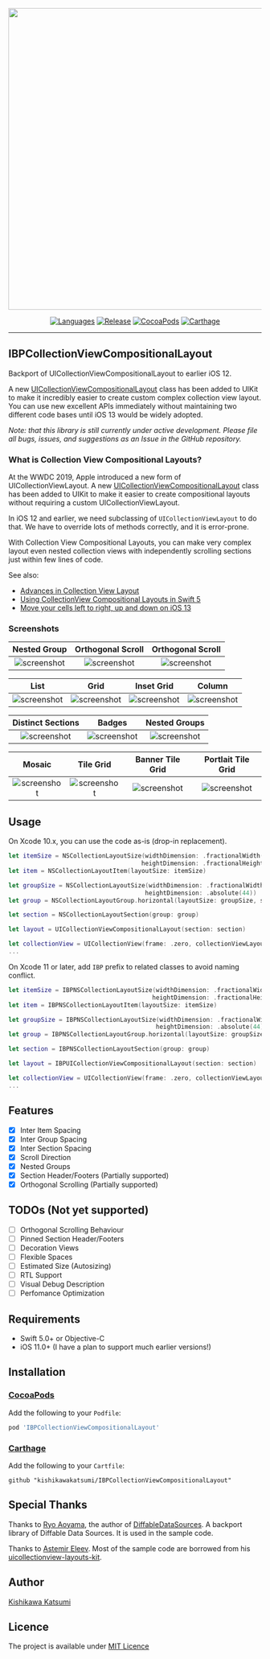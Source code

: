 <p align="center">
  <img src="https://user-images.githubusercontent.com/40610/62581181-54b8e080-b8e3-11e9-8315-778b4c8f2ddf.png"  style="width: 600px;" width="600" />
</p>

<p align="center">
  <a href="https://developer.apple.com/swift"><img alt="Languages" src="https://img.shields.io/badge/language-objective--c%20%7C%20swift-78909C.svg"/></a>
  <a href="https://github.com/kishikawakatsumi/IBPCollectionViewCompositionalLayout/releases/latest"><img alt="Release" src="https://img.shields.io/github/release/kishikawakatsumi/IBPCollectionViewCompositionalLayout.svg"/></a>
  <a href="https://cocoapods.org/pods/IBPCollectionViewCompositionalLayout"><img alt="CocoaPods" src="https://img.shields.io/cocoapods/v/IBPCollectionViewCompositionalLayout.svg"/></a>
  <a href="https://github.com/Carthage/Carthage"><img alt="Carthage" src="https://img.shields.io/badge/carthage-compatible-yellow.svg"/></a>
</p>

----------------

## IBPCollectionViewCompositionalLayout

Backport of UICollectionViewCompositionalLayout to earlier iOS 12.

A new [UICollectionViewCompositionalLayout](https://developer.apple.com/documentation/uikit/views_and_controls/collection_views/using_collection_view_compositional_layouts_and_diffable_data_sources) class has been added to UIKit to make it incredibly easier to create custom complex collection view layout.
You can use new excellent APIs immediately without maintaining two different code bases until iOS 13 would be widely adopted.

_Note: that this library is still currently under active development. Please file all bugs, issues, and suggestions as an Issue in the GitHub repository._

### What is Collection View Compositional Layouts?

At the WWDC 2019, Apple introduced a new form of UICollectionViewLayout. A new [UICollectionViewCompositionalLayout](https://developer.apple.com/documentation/uikit/views_and_controls/collection_views/using_collection_view_compositional_layouts_and_diffable_data_sources) class has been added to UIKit to make it easier to create compositional layouts without requiring a custom UICollectionViewLayout.

In iOS 12 and earlier, we need subclassing of `UICollectionViewLayout` to do that. We have to override lots of methods correctly, and it is error-prone.

With Collection View Compositional Layouts, you can make very complex layout even nested collection views with independently scrolling sections just within few lines of code.

See also:

- [Advances in Collection View Layout](https://developer.apple.com/videos/play/wwdc2019/215/)
- [Using CollectionView Compositional Layouts in Swift 5](https://dev.to/kevinmaarek/using-collectionview-compositional-layouts-in-swift-5-1nan)
- [Move your cells left to right, up and down on iOS 13](https://medium.com/shopback-engineering/move-your-cells-left-to-right-up-and-down-on-ios-13-part-1-1a5e010f48f9)

### Screenshots

|Nested Group|Orthogonal Scroll|Orthogonal Scroll|
|:-:|:-:|:-:|
|![screenshot](https://user-images.githubusercontent.com/40610/62560784-c29be280-b8b8-11e9-970f-d939b2713f93.gif)|![screenshot](https://user-images.githubusercontent.com/40610/62560308-bb280980-b8b7-11e9-9bfe-c93ee1caef78.gif)|![screenshot](https://user-images.githubusercontent.com/40610/62560791-c596d300-b8b8-11e9-9c9a-4543a5a466cd.gif)|

|List|Grid|Inset Grid|Column|
|:-:|:-:|:-:|:-:|
|![screenshot](https://user-images.githubusercontent.com/40610/62560843-de06ed80-b8b8-11e9-96b1-3a1da6e9bd58.png)|![screenshot](https://user-images.githubusercontent.com/40610/62560851-e2330b00-b8b8-11e9-96f0-455aaa032931.png)|![screenshot](https://user-images.githubusercontent.com/40610/62560886-f24aea80-b8b8-11e9-9756-4919f078a7f2.png)|![screenshot](https://user-images.githubusercontent.com/40610/62560882-ef4ffa00-b8b8-11e9-8f33-5c090434492c.png)|

|Distinct Sections|Badges|Nested Groups|
|:-:|:-:|:-:|
|![screenshot](https://user-images.githubusercontent.com/40610/62560897-f545db00-b8b8-11e9-9574-55466d8ef81b.png)|![screenshot](https://user-images.githubusercontent.com/40610/62560903-f7a83500-b8b8-11e9-8766-5273db0817a8.png)|![screenshot](https://user-images.githubusercontent.com/40610/62560909-fa0a8f00-b8b8-11e9-8749-3d93e2295fdd.png)|

|Mosaic|Tile Grid|Banner Tile Grid|Portlait Tile Grid|
|:-:|:-:|:-:|:-:|
|![screenshot](https://user-images.githubusercontent.com/40610/62560914-fd057f80-b8b8-11e9-9899-8b430802941b.png)|![screenshot](https://user-images.githubusercontent.com/40610/62560917-00990680-b8b9-11e9-93bb-2d36cdbb46f9.png)|![screenshot](https://user-images.githubusercontent.com/40610/62560925-042c8d80-b8b9-11e9-8d6d-71a1290498e6.png)|![screenshot](https://user-images.githubusercontent.com/40610/62560928-068ee780-b8b9-11e9-81b1-3c9ca640c10d.png)|

## Usage

On Xcode 10.x, you can use the code as-is (drop-in replacement).

```swift
let itemSize = NSCollectionLayoutSize(widthDimension: .fractionalWidth(1),
                                     heightDimension: .fractionalHeight(1))
let item = NSCollectionLayoutItem(layoutSize: itemSize)

let groupSize = NSCollectionLayoutSize(widthDimension: .fractionalWidth(1),
                                      heightDimension: .absolute(44))
let group = NSCollectionLayoutGroup.horizontal(layoutSize: groupSize, subitems: [item])

let section = NSCollectionLayoutSection(group: group)

let layout = UICollectionViewCompositionalLayout(section: section)

let collectionView = UICollectionView(frame: .zero, collectionViewLayout: layout)
...
```

On Xcode 11 or later, add `IBP` prefix to related classes to avoid naming conflict.

```swift
let itemSize = IBPNSCollectionLayoutSize(widthDimension: .fractionalWidth(1),
                                        heightDimension: .fractionalHeight(1))
let item = IBPNSCollectionLayoutItem(layoutSize: itemSize)

let groupSize = IBPNSCollectionLayoutSize(widthDimension: .fractionalWidth(1),
                                         heightDimension: .absolute(44))
let group = IBPNSCollectionLayoutGroup.horizontal(layoutSize: groupSize, subitems: [item])

let section = IBPNSCollectionLayoutSection(group: group)

let layout = IBPUICollectionViewCompositionalLayout(section: section)

let collectionView = UICollectionView(frame: .zero, collectionViewLayout: layout)
...
```

## Features

- [x] Inter Item Spacing  
- [x] Inter Group Spacing  
- [x] Inter Section Spacing  
- [x] Scroll Direction  
- [x] Nested Groups  
- [x] Section Header/Footers (Partially supported)  
- [x] Orthogonal Scrolling (Partially supported)  

## TODOs (Not yet supported)

- [ ] Orthogonal Scrolling Behaviour
- [ ] Pinned Section Header/Footers
- [ ] Decoration Views
- [ ] Flexible Spaces
- [ ] Estimated Size (Autosizing)
- [ ] RTL Support
- [ ] Visual Debug Description
- [ ] Perfomance Optimization

## Requirements

- Swift 5.0+ or Objective-C
- iOS 11.0+ (I have a plan to support much earlier versions!)

## Installation

### [CocoaPods](https://cocoapods.org)

Add the following to your `Podfile`:

```ruby
pod 'IBPCollectionViewCompositionalLayout'
```

### [Carthage](https://github.com/Carthage/Carthage)

Add the following to your `Cartfile`:

```
github "kishikawakatsumi/IBPCollectionViewCompositionalLayout"
```

## Special Thanks

Thanks to [Ryo Aoyama](https://github.com/ra1028), the author of [DiffableDataSources](https://github.com/ra1028/DiffableDataSources). A backport library of Diffable Data Sources. It is used in the sample code.

Thanks to [Astemir Eleev](https://github.com/jVirus). Most of the sample code are borrowed from his [uicollectionview-layouts-kit](https://github.com/jVirus/uicollectionview-layouts-kit).

## Author
[Kishikawa Katsumi](https://github.com/kishikawakatsumi)

## Licence
The project is available under [MIT Licence](https://github.com/kishikawakatsumi/IBPCollectionViewCompositionalLayout/blob/master/LICENSE)
